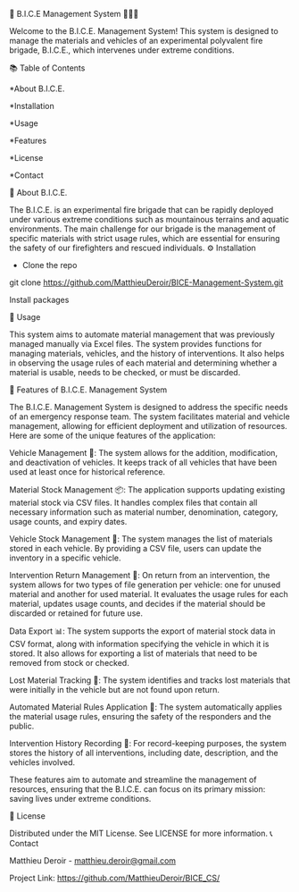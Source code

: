 🚀 B.I.C.E Management System 👨‍🔬🚒

Welcome to the B.I.C.E. Management System! This system is designed to manage the materials and vehicles of an experimental polyvalent fire brigade, B.I.C.E., which intervenes under extreme conditions.

📚 Table of Contents

   *About B.I.C.E.
   
   *Installation
   
   *Usage
   
   *Features
   
   *License
   
   *Contact
   

🚒 About B.I.C.E.

The B.I.C.E. is an experimental fire brigade that can be rapidly deployed under various extreme conditions such as mountainous terrains and aquatic environments. The main challenge for our brigade is the management of specific materials with strict usage rules, which are essential for ensuring the safety of our firefighters and rescued individuals.
⚙️ Installation

   * Clone the repo

git clone https://github.com/MatthieuDeroir/BICE-Management-System.git

Install packages

🎯 Usage

This system aims to automate material management that was previously managed manually via Excel files. The system provides functions for managing materials, vehicles, and the history of interventions. It also helps in observing the usage rules of each material and determining whether a material is usable, needs to be checked, or must be discarded.

🌟 Features of B.I.C.E. Management System

The B.I.C.E. Management System is designed to address the specific needs of an emergency response team. The system facilitates material and vehicle management, allowing for efficient deployment and utilization of resources. Here are some of the unique features of the application:

Vehicle Management 🚒: The system allows for the addition, modification, and deactivation of vehicles. It keeps track of all vehicles that have been used at least once for historical reference.

Material Stock Management 📦: The application supports updating existing material stock via CSV files. It handles complex files that contain all necessary information such as material number, denomination, category, usage counts, and expiry dates.

Vehicle Stock Management 🚐: The system manages the list of materials stored in each vehicle. By providing a CSV file, users can update the inventory in a specific vehicle.

Intervention Return Management 🏥: On return from an intervention, the system allows for two types of file generation per vehicle: one for unused material and another for used material. It evaluates the usage rules for each material, updates usage counts, and decides if the material should be discarded or retained for future use.

Data Export 📊: The system supports the export of material stock data in CSV format, along with information specifying the vehicle in which it is stored. It also allows for exporting a list of materials that need to be removed from stock or checked.

Lost Material Tracking 📍: The system identifies and tracks lost materials that were initially in the vehicle but are not found upon return.

Automated Material Rules Application 🤖: The system automatically applies the material usage rules, ensuring the safety of the responders and the public.

Intervention History Recording 📖: For record-keeping purposes, the system stores the history of all interventions, including date, description, and the vehicles involved.

These features aim to automate and streamline the management of resources, ensuring that the B.I.C.E. can focus on its primary mission: saving lives under extreme conditions.

📜 License

Distributed under the MIT License. See LICENSE for more information.
📞 Contact

Matthieu Deroir - matthieu.deroir@gmail.com

Project Link: https://github.com/MatthieuDeroir/BICE_CS/
